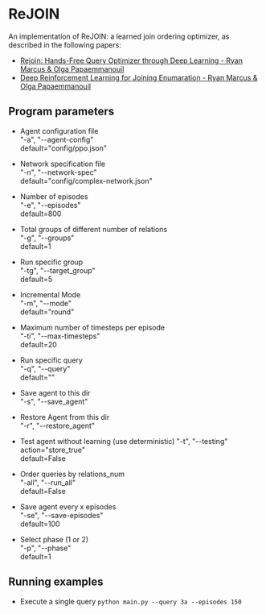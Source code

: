 # ReJOIN

An implementation of ReJOIN: a learned join ordering optimizer, as described in the following papers:

* [Rejoin: Hands-Free Query Optimizer through Deep Learning - Ryan Marcus & Olga Papaemmanouil](https://www.cs.brandeis.edu/~olga/publications/HandsFreeCIDR19.pdf)
* [Deep Reinforcement Learning for Joining Enumaration - Ryan Marcus & Olga Papaemmanouil](https://www.cs.brandeis.edu/~olga/publications/ReJOIN_aiDM18.pdf)

## Program parameters

- Agent configuration file  
    "-a", "--agent-config"  
    default="config/ppo.json"  

- Network specification file  
    "-n", "--network-spec"  
    default="config/complex-network.json"  

- Number of episodes  
    "-e", "--episodes"  
    default=800  

- Total groups of different number of relations  
    "-g", "--groups"  
    default=1  

- Run specific group  
    "-tg", "--target_group"  
    default=5  

- Incremental Mode  
    "-m", "--mode"  
    default="round"  

- Maximum number of timesteps per episode  
    "-ti", "--max-timesteps"  
    default=20  

- Run specific query  
    "-q", "--query"  
     default=""  

- Save agent to this dir  
    "-s", "--save_agent"  

- Restore Agent from this dir  
    "-r", "--restore_agent"  

- Test agent without learning (use deterministic) 
    "-t", "--testing"  
    action="store_true"  
    default=False  

- Order queries by relations_num  
    "-all", "--run_all"  
    default=False  

- Save agent every x episodes  
    "-se", "--save-episodes"  
    default=100  

- Select phase (1 or 2)  
    "-p", "--phase"  
    default=1  
    
## Running examples
- Execute a single query `python main.py --query 3a --episodes 150`
    
